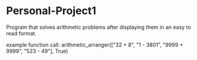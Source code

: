 # Personal-Project1

Program that solves arithmetic problems after displaying them in an easy to read format.

example function call:
arithmetic_arranger(["32 + 8", "1 - 3801", "9999 + 9999", "523 - 49"], True)
